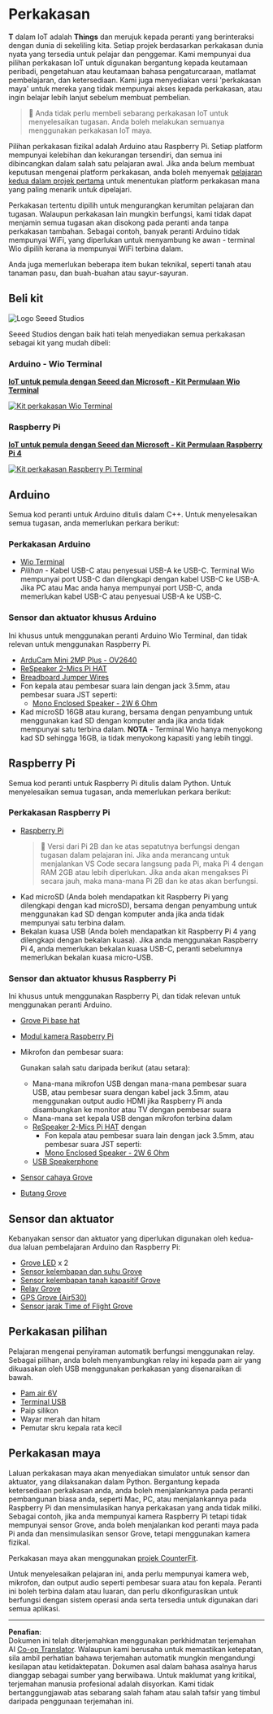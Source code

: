 <!--
CO_OP_TRANSLATOR_METADATA:
{
  "original_hash": "3dce18fab38adf93ff30b8c221b1eec5",
  "translation_date": "2025-08-27T22:31:37+00:00",
  "source_file": "hardware.md",
  "language_code": "ms"
}
-->
# Perkakasan

**T** dalam IoT adalah **Things** dan merujuk kepada peranti yang berinteraksi dengan dunia di sekeliling kita. Setiap projek berdasarkan perkakasan dunia nyata yang tersedia untuk pelajar dan penggemar. Kami mempunyai dua pilihan perkakasan IoT untuk digunakan bergantung kepada keutamaan peribadi, pengetahuan atau keutamaan bahasa pengaturcaraan, matlamat pembelajaran, dan ketersediaan. Kami juga menyediakan versi 'perkakasan maya' untuk mereka yang tidak mempunyai akses kepada perkakasan, atau ingin belajar lebih lanjut sebelum membuat pembelian.

> 💁 Anda tidak perlu membeli sebarang perkakasan IoT untuk menyelesaikan tugasan. Anda boleh melakukan semuanya menggunakan perkakasan IoT maya.

Pilihan perkakasan fizikal adalah Arduino atau Raspberry Pi. Setiap platform mempunyai kelebihan dan kekurangan tersendiri, dan semua ini dibincangkan dalam salah satu pelajaran awal. Jika anda belum membuat keputusan mengenai platform perkakasan, anda boleh menyemak [pelajaran kedua dalam projek pertama](./1-getting-started/lessons/2-deeper-dive/README.md) untuk menentukan platform perkakasan mana yang paling menarik untuk dipelajari.

Perkakasan tertentu dipilih untuk mengurangkan kerumitan pelajaran dan tugasan. Walaupun perkakasan lain mungkin berfungsi, kami tidak dapat menjamin semua tugasan akan disokong pada peranti anda tanpa perkakasan tambahan. Sebagai contoh, banyak peranti Arduino tidak mempunyai WiFi, yang diperlukan untuk menyambung ke awan - terminal Wio dipilih kerana ia mempunyai WiFi terbina dalam.

Anda juga memerlukan beberapa item bukan teknikal, seperti tanah atau tanaman pasu, dan buah-buahan atau sayur-sayuran.

## Beli kit

![Logo Seeed Studios](../../translated_images/seeed-logo.74732b6b482b6e8e8bdcc06f0541fc92b1dabf5e3e8f37afb91e04393a8cb977.ms.png)

Seeed Studios dengan baik hati telah menyediakan semua perkakasan sebagai kit yang mudah dibeli:

### Arduino - Wio Terminal

**[IoT untuk pemula dengan Seeed dan Microsoft - Kit Permulaan Wio Terminal](https://www.seeedstudio.com/IoT-for-beginners-with-Seeed-and-Microsoft-Wio-Terminal-Starter-Kit-p-5006.html)**

[![Kit perkakasan Wio Terminal](../../translated_images/wio-hardware-kit.4c70c48b85e4283a1d73e248d87d49587c0cd077eeb69cb3eca803166f63c9a5.ms.png)](https://www.seeedstudio.com/IoT-for-beginners-with-Seeed-and-Microsoft-Wio-Terminal-Starter-Kit-p-5006.html)

### Raspberry Pi

**[IoT untuk pemula dengan Seeed dan Microsoft - Kit Permulaan Raspberry Pi 4](https://www.seeedstudio.com/IoT-for-beginners-with-Seeed-and-Microsoft-Raspberry-Pi-Starter-Kit-p-5004.html)**

[![Kit perkakasan Raspberry Pi Terminal](../../translated_images/pi-hardware-kit.26dbadaedb7dd44c73b0131d5d68ea29472ed0a9744f90d5866c6d82f2d16380.ms.png)](https://www.seeedstudio.com/IoT-for-beginners-with-Seeed-and-Microsoft-Raspberry-Pi-Starter-Kit-p-5004.html)

## Arduino

Semua kod peranti untuk Arduino ditulis dalam C++. Untuk menyelesaikan semua tugasan, anda memerlukan perkara berikut:

### Perkakasan Arduino

* [Wio Terminal](https://www.seeedstudio.com/Wio-Terminal-p-4509.html)
* *Pilihan* - Kabel USB-C atau penyesuai USB-A ke USB-C. Terminal Wio mempunyai port USB-C dan dilengkapi dengan kabel USB-C ke USB-A. Jika PC atau Mac anda hanya mempunyai port USB-C, anda memerlukan kabel USB-C atau penyesuai USB-A ke USB-C.

### Sensor dan aktuator khusus Arduino

Ini khusus untuk menggunakan peranti Arduino Wio Terminal, dan tidak relevan untuk menggunakan Raspberry Pi.

* [ArduCam Mini 2MP Plus - OV2640](https://www.arducam.com/product/arducam-2mp-spi-camera-b0067-arduino/)
* [ReSpeaker 2-Mics Pi HAT](https://www.seeedstudio.com/ReSpeaker-2-Mics-Pi-HAT.html)
* [Breadboard Jumper Wires](https://www.seeedstudio.com/Breadboard-Jumper-Wire-Pack-241mm-200mm-160mm-117m-p-234.html)
* Fon kepala atau pembesar suara lain dengan jack 3.5mm, atau pembesar suara JST seperti:
  * [Mono Enclosed Speaker - 2W 6 Ohm](https://www.seeedstudio.com/Mono-Enclosed-Speaker-2W-6-Ohm-p-2832.html)
* Kad microSD 16GB atau kurang, bersama dengan penyambung untuk menggunakan kad SD dengan komputer anda jika anda tidak mempunyai satu terbina dalam. **NOTA** - Terminal Wio hanya menyokong kad SD sehingga 16GB, ia tidak menyokong kapasiti yang lebih tinggi.

## Raspberry Pi

Semua kod peranti untuk Raspberry Pi ditulis dalam Python. Untuk menyelesaikan semua tugasan, anda memerlukan perkara berikut:

### Perkakasan Raspberry Pi

* [Raspberry Pi](https://www.raspberrypi.org/products/raspberry-pi-4-model-b/)
  > 💁 Versi dari Pi 2B dan ke atas sepatutnya berfungsi dengan tugasan dalam pelajaran ini. Jika anda merancang untuk menjalankan VS Code secara langsung pada Pi, maka Pi 4 dengan RAM 2GB atau lebih diperlukan. Jika anda akan mengakses Pi secara jauh, maka mana-mana Pi 2B dan ke atas akan berfungsi.
* Kad microSD (Anda boleh mendapatkan kit Raspberry Pi yang dilengkapi dengan kad microSD), bersama dengan penyambung untuk menggunakan kad SD dengan komputer anda jika anda tidak mempunyai satu terbina dalam.
* Bekalan kuasa USB (Anda boleh mendapatkan kit Raspberry Pi 4 yang dilengkapi dengan bekalan kuasa). Jika anda menggunakan Raspberry Pi 4, anda memerlukan bekalan kuasa USB-C, peranti sebelumnya memerlukan bekalan kuasa micro-USB.

### Sensor dan aktuator khusus Raspberry Pi

Ini khusus untuk menggunakan Raspberry Pi, dan tidak relevan untuk menggunakan peranti Arduino.

* [Grove Pi base hat](https://www.seeedstudio.com/Grove-Base-Hat-for-Raspberry-Pi.html)
* [Modul kamera Raspberry Pi](https://www.raspberrypi.org/products/camera-module-v2/)
* Mikrofon dan pembesar suara:

  Gunakan salah satu daripada berikut (atau setara):
  * Mana-mana mikrofon USB dengan mana-mana pembesar suara USB, atau pembesar suara dengan kabel jack 3.5mm, atau menggunakan output audio HDMI jika Raspberry Pi anda disambungkan ke monitor atau TV dengan pembesar suara
  * Mana-mana set kepala USB dengan mikrofon terbina dalam
  * [ReSpeaker 2-Mics Pi HAT](https://www.seeedstudio.com/ReSpeaker-2-Mics-Pi-HAT.html) dengan
    * Fon kepala atau pembesar suara lain dengan jack 3.5mm, atau pembesar suara JST seperti:
    * [Mono Enclosed Speaker - 2W 6 Ohm](https://www.seeedstudio.com/Mono-Enclosed-Speaker-2W-6-Ohm-p-2832.html)
  * [USB Speakerphone](https://www.amazon.com/USB-Speakerphone-Conference-Business-Microphones/dp/B07Q3D7F8S/ref=sr_1_1?dchild=1&keywords=m0&qid=1614647389&sr=8-1)
* [Sensor cahaya Grove](https://www.seeedstudio.com/Grove-Light-Sensor-v1-2-LS06-S-phototransistor.html)
* [Butang Grove](https://www.seeedstudio.com/Grove-Button.html)

## Sensor dan aktuator

Kebanyakan sensor dan aktuator yang diperlukan digunakan oleh kedua-dua laluan pembelajaran Arduino dan Raspberry Pi:

* [Grove LED](https://www.seeedstudio.com/Grove-LED-Pack-p-4364.html) x 2
* [Sensor kelembapan dan suhu Grove](https://www.seeedstudio.com/Grove-Temperature-Humidity-Sensor-DHT11.html)
* [Sensor kelembapan tanah kapasitif Grove](https://www.seeedstudio.com/Grove-Capacitive-Moisture-Sensor-Corrosion-Resistant.html)
* [Relay Grove](https://www.seeedstudio.com/Grove-Relay.html)
* [GPS Grove (Air530)](https://www.seeedstudio.com/Grove-GPS-Air530-p-4584.html)
* [Sensor jarak Time of Flight Grove](https://www.seeedstudio.com/Grove-Time-of-Flight-Distance-Sensor-VL53L0X.html)

## Perkakasan pilihan

Pelajaran mengenai penyiraman automatik berfungsi menggunakan relay. Sebagai pilihan, anda boleh menyambungkan relay ini kepada pam air yang dikuasakan oleh USB menggunakan perkakasan yang disenaraikan di bawah.

* [Pam air 6V](https://www.seeedstudio.com/6V-Mini-Water-Pump-p-1945.html)
* [Terminal USB](https://www.adafruit.com/product/3628)
* Paip silikon
* Wayar merah dan hitam
* Pemutar skru kepala rata kecil

## Perkakasan maya

Laluan perkakasan maya akan menyediakan simulator untuk sensor dan aktuator, yang dilaksanakan dalam Python. Bergantung kepada ketersediaan perkakasan anda, anda boleh menjalankannya pada peranti pembangunan biasa anda, seperti Mac, PC, atau menjalankannya pada Raspberry Pi dan mensimulasikan hanya perkakasan yang anda tidak miliki. Sebagai contoh, jika anda mempunyai kamera Raspberry Pi tetapi tidak mempunyai sensor Grove, anda boleh menjalankan kod peranti maya pada Pi anda dan mensimulasikan sensor Grove, tetapi menggunakan kamera fizikal.

Perkakasan maya akan menggunakan [projek CounterFit](https://github.com/CounterFit-IoT/CounterFit).

Untuk menyelesaikan pelajaran ini, anda perlu mempunyai kamera web, mikrofon, dan output audio seperti pembesar suara atau fon kepala. Peranti ini boleh terbina dalam atau luaran, dan perlu dikonfigurasikan untuk berfungsi dengan sistem operasi anda serta tersedia untuk digunakan dari semua aplikasi.

---

**Penafian**:  
Dokumen ini telah diterjemahkan menggunakan perkhidmatan terjemahan AI [Co-op Translator](https://github.com/Azure/co-op-translator). Walaupun kami berusaha untuk memastikan ketepatan, sila ambil perhatian bahawa terjemahan automatik mungkin mengandungi kesilapan atau ketidaktepatan. Dokumen asal dalam bahasa asalnya harus dianggap sebagai sumber yang berwibawa. Untuk maklumat yang kritikal, terjemahan manusia profesional adalah disyorkan. Kami tidak bertanggungjawab atas sebarang salah faham atau salah tafsir yang timbul daripada penggunaan terjemahan ini.